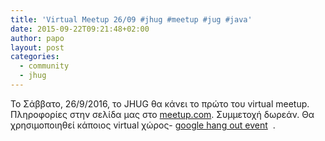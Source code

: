 ```yaml
---
title: 'Virtual Meetup 26/09 #jhug #meetup #jug #java'
date: 2015-09-22T09:21:48+02:00
author: papo
layout: post
categories:
  - community
  - jhug
---
```

Το Σάββατο, 26/9/2016, το JHUG θα κάνει το πρώτο του virtual meetup. Πληροφορίες στην σελίδα μας στο [meetup.com](http://www.meetup.com/Java-Hellenic-User-Group/events/225462991/). Συμμετοχή δωρεάν. Θα χρησιμοποιηθεί κάποιος virtual χώρος- [google hang out event](https://hangouts.google.com/call/wy4qypvt7eddijt3dtbbseuw34a)  .